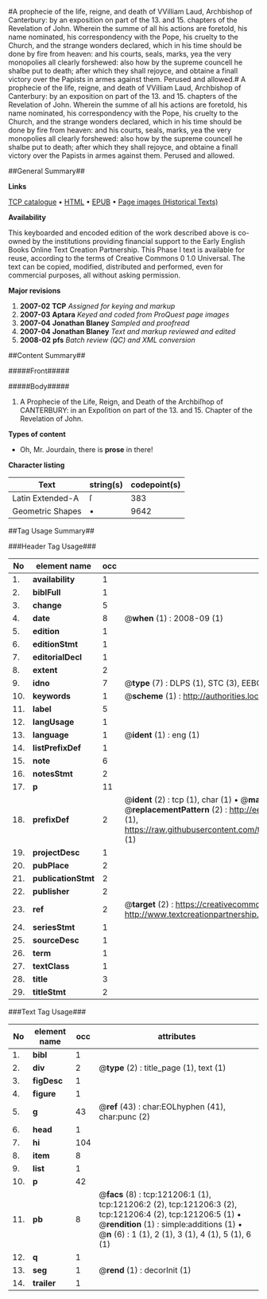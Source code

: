 #A prophecie of the life, reigne, and death of VVilliam Laud, Archbishop of Canterbury: by an exposition on part of the 13. and 15. chapters of the Revelation of John. Wherein the summe of all his actions are foretold, his name nominated, his correspondency with the Pope, his cruelty to the Church, and the strange wonders declared, which in his time should be done by fire from heaven: and his courts, seals, marks, yea the very monopolies all clearly forshewed: also how by the supreme councell he shalbe put to death; after which they shall rejoyce, and obtaine a finall victory over the Papists in armes against them. Perused and allowed.#
A prophecie of the life, reigne, and death of VVilliam Laud, Archbishop of Canterbury: by an exposition on part of the 13. and 15. chapters of the Revelation of John. Wherein the summe of all his actions are foretold, his name nominated, his correspondency with the Pope, his cruelty to the Church, and the strange wonders declared, which in his time should be done by fire from heaven: and his courts, seals, marks, yea the very monopolies all clearly forshewed: also how by the supreme councell he shalbe put to death; after which they shall rejoyce, and obtaine a finall victory over the Papists in armes against them. Perused and allowed.

##General Summary##

**Links**

[TCP catalogue](http://www.ota.ox.ac.uk/tcp/)  • 
[HTML](http://tei.it.ox.ac.uk/tcp/Texts-HTML/free/A91/A91072.html)  • 
[EPUB](http://tei.it.ox.ac.uk/tcp/Texts-EPUB/free/A91/A91072.epub) • 
[Page images (Historical Texts)](https://data.historicaltexts.jisc.ac.uk/view?pubId=eebo-99868850e&pageId=eebo-99868850e-121206-1)

**Availability**

This keyboarded and encoded edition of the
	       work described above is co-owned by the institutions
	       providing financial support to the Early English Books
	       Online Text Creation Partnership. This Phase I text is
	       available for reuse, according to the terms of Creative
	       Commons 0 1.0 Universal. The text can be copied,
	       modified, distributed and performed, even for
	       commercial purposes, all without asking permission.

**Major revisions**

1. __2007-02__ __TCP__ *Assigned for keying and markup*
1. __2007-03__ __Aptara__ *Keyed and coded from ProQuest page images*
1. __2007-04__ __Jonathan Blaney__ *Sampled and proofread*
1. __2007-04__ __Jonathan Blaney__ *Text and markup reviewed and edited*
1. __2008-02__ __pfs__ *Batch review (QC) and XML conversion*

##Content Summary##

#####Front#####

#####Body#####

1. A Prophecie of the Life, Reign, and Death
of the Archbiſhop of CANTERBURY: in
an Expoſition on part of the 13. and 15. Chapter
of the Revelation of John.

**Types of content**

  * Oh, Mr. Jourdain, there is **prose** in there!

**Character listing**


|Text|string(s)|codepoint(s)|
|---|---|---|
|Latin Extended-A|ſ|383|
|Geometric Shapes|▪|9642|

##Tag Usage Summary##

###Header Tag Usage###

|No|element name|occ|attributes|
|---|---|---|---|
|1.|__availability__|1||
|2.|__biblFull__|1||
|3.|__change__|5||
|4.|__date__|8| @__when__ (1) : 2008-09 (1)|
|5.|__edition__|1||
|6.|__editionStmt__|1||
|7.|__editorialDecl__|1||
|8.|__extent__|2||
|9.|__idno__|7| @__type__ (7) : DLPS (1), STC (3), EEBO-CITATION (1), PROQUEST (1), VID (1)|
|10.|__keywords__|1| @__scheme__ (1) : http://authorities.loc.gov/ (1)|
|11.|__label__|5||
|12.|__langUsage__|1||
|13.|__language__|1| @__ident__ (1) : eng (1)|
|14.|__listPrefixDef__|1||
|15.|__note__|6||
|16.|__notesStmt__|2||
|17.|__p__|11||
|18.|__prefixDef__|2| @__ident__ (2) : tcp (1), char (1)  •  @__matchPattern__ (2) : ([0-9\-]+):([0-9IVX]+) (1), (.+) (1)  •  @__replacementPattern__ (2) : http://eebo.chadwyck.com/downloadtiff?vid=$1&page=$2 (1), https://raw.githubusercontent.com/textcreationpartnership/Texts/master/tcpchars.xml#$1 (1)|
|19.|__projectDesc__|1||
|20.|__pubPlace__|2||
|21.|__publicationStmt__|2||
|22.|__publisher__|2||
|23.|__ref__|2| @__target__ (2) : https://creativecommons.org/publicdomain/zero/1.0/ (1), http://www.textcreationpartnership.org/docs/. (1)|
|24.|__seriesStmt__|1||
|25.|__sourceDesc__|1||
|26.|__term__|1||
|27.|__textClass__|1||
|28.|__title__|3||
|29.|__titleStmt__|2||


###Text Tag Usage###

|No|element name|occ|attributes|
|---|---|---|---|
|1.|__bibl__|1||
|2.|__div__|2| @__type__ (2) : title_page (1), text (1)|
|3.|__figDesc__|1||
|4.|__figure__|1||
|5.|__g__|43| @__ref__ (43) : char:EOLhyphen (41), char:punc (2)|
|6.|__head__|1||
|7.|__hi__|104||
|8.|__item__|8||
|9.|__list__|1||
|10.|__p__|42||
|11.|__pb__|8| @__facs__ (8) : tcp:121206:1 (1), tcp:121206:2 (2), tcp:121206:3 (2), tcp:121206:4 (2), tcp:121206:5 (1)  •  @__rendition__ (1) : simple:additions (1)  •  @__n__ (6) : 1 (1), 2 (1), 3 (1), 4 (1), 5 (1), 6 (1)|
|12.|__q__|1||
|13.|__seg__|1| @__rend__ (1) : decorInit (1)|
|14.|__trailer__|1||
